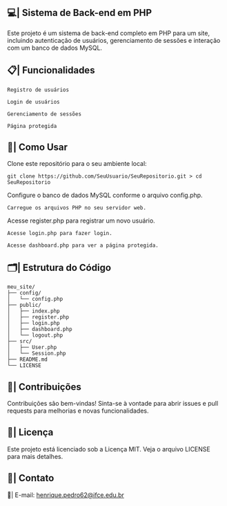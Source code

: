 ## 💻| Sistema de Back-end em PHP
Este projeto é um sistema de back-end completo em PHP para um site, incluindo autenticação de usuários, gerenciamento de sessões e interação com um banco de dados MySQL.

## 📋| Funcionalidades

```
Registro de usuários
```
```
Login de usuários
```
```
Gerenciamento de sessões
```
```
Página protegida
```

## 📖| Como Usar

Clone este repositório para o seu ambiente local:
```
git clone https://github.com/SeuUsuario/SeuRepositorio.git > cd SeuRepositorio

```
Configure o banco de dados MySQL conforme o arquivo config.php.
```
Carregue os arquivos PHP no seu servidor web.

```
Acesse register.php para registrar um novo usuário.

```
Acesse login.php para fazer login.

```
```
Acesse dashboard.php para ver a página protegida.
```

## 🗂️| Estrutura do Código

```
meu_site/
├── config/
│   └── config.php
├── public/
│   ├── index.php
│   ├── register.php
│   ├── login.php
│   ├── dashboard.php
│   └── logout.php
├── src/
│   ├── User.php
│   └── Session.php
├── README.md
└── LICENSE
```

## 👥| Contribuições
Contribuições são bem-vindas! Sinta-se à vontade para abrir issues e pull requests para melhorias e novas funcionalidades.

## 📑| Licença
Este projeto está licenciado sob a Licença MIT. Veja o arquivo LICENSE para mais detalhes.

## 📲| Contato

   📩| E-mail: henrique.pedro62@ifce.edu.br 
